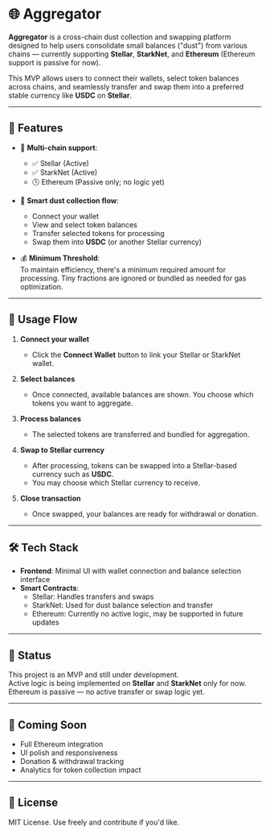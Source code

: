 # 🌐 Aggregator

**Aggregator** is a cross-chain dust collection and swapping platform designed to help users consolidate small balances ("dust") from various chains — currently supporting **Stellar**, **StarkNet**, and **Ethereum** (Ethereum support is passive for now).

This MVP allows users to connect their wallets, select token balances across chains, and seamlessly transfer and swap them into a preferred stable currency like **USDC** on **Stellar**.

---

## 🚀 Features

- 🔗 **Multi-chain support**:  
  - ✅ Stellar (Active)  
  - ✅ StarkNet (Active)  
  - 🕓 Ethereum (Passive only; no logic yet)
  
- 🧠 **Smart dust collection flow**:
  - Connect your wallet
  - View and select token balances
  - Transfer selected tokens for processing
  - Swap them into **USDC** (or another Stellar currency)
  
- 💰 **Minimum Threshold**:  
  To maintain efficiency, there's a minimum required amount for processing. Tiny fractions are ignored or bundled as needed for gas optimization.

---

## 🧭 Usage Flow

1. **Connect your wallet**  
   - Click the **Connect Wallet** button to link your Stellar or StarkNet wallet.
   
2. **Select balances**  
   - Once connected, available balances are shown. You choose which tokens you want to aggregate.
   
3. **Process balances**  
   - The selected tokens are transferred and bundled for aggregation.

4. **Swap to Stellar currency**  
   - After processing, tokens can be swapped into a Stellar-based currency such as **USDC**.
   - You may choose which Stellar currency to receive.

5. **Close transaction**  
   - Once swapped, your balances are ready for withdrawal or donation.

---

## 🛠️ Tech Stack

- **Frontend**: Minimal UI with wallet connection and balance selection interface  
- **Smart Contracts**:  
  - Stellar: Handles transfers and swaps  
  - StarkNet: Used for dust balance selection and transfer  
  - Ethereum: Currently no active logic, may be supported in future updates

---

## 🧪 Status

This project is an MVP and still under development.  
Active logic is being implemented on **Stellar** and **StarkNet** only for now. Ethereum is passive — no active transfer or swap logic yet.

---

## 🧼 Coming Soon

- Full Ethereum integration  
- UI polish and responsiveness  
- Donation & withdrawal tracking  
- Analytics for token collection impact

---

## 📝 License

MIT License. Use freely and contribute if you'd like.
